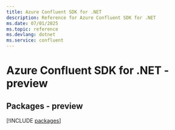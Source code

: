 ```yaml
---
title: Azure Confluent SDK for .NET
description: Reference for Azure Confluent SDK for .NET
ms.date: 07/01/2025
ms.topic: reference
ms.devlang: dotnet
ms.service: confluent
---
```

# Azure Confluent SDK for .NET - preview
## Packages - preview
[!INCLUDE [packages](confluent-index.md)]